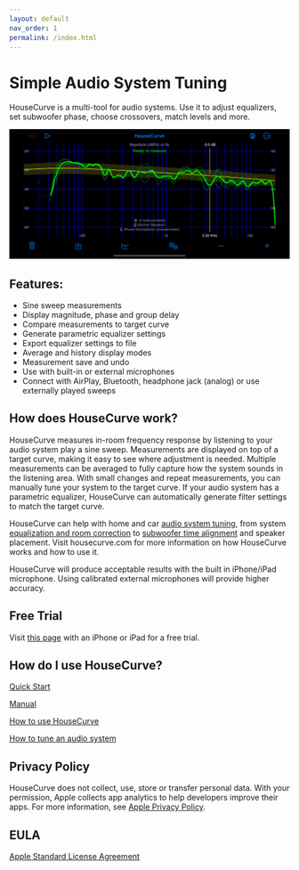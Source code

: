 ```yaml
---
layout: default
nav_order: 1
permalink: /index.html
---
```


# Simple Audio System Tuning
HouseCurve is a multi-tool for audio systems.  Use it to adjust equalizers, set subwoofer phase, choose crossovers, match levels and more.

![housecurve main](/assets/img/housecurve_main_page.png "HouseCurve showing main speaker measurement with subwoofer")

## Features:

* Sine sweep measurements
* Display magnitude, phase and group delay
* Compare measurements to target curve
* Generate parametric equalizer settings
* Export equalizer settings to file
* Average and history display modes
* Measurement save and undo
* Use with built-in or external microphones
* Connect with AirPlay, Bluetooth, headphone jack (analog) or use externally played sweeps


## How does HouseCurve work?

HouseCurve measures in-room frequency response by listening to your audio system play a sine sweep.  Measurements are displayed on top of a target curve, making it easy to see where adjustment is needed.  Multiple measurements can be averaged to fully capture how the system sounds in the listening area.  With small changes and repeat measurements, you can manually tune your system to the target curve.  If your audio system has a parametric equalizer, HouseCurve can automatically generate filter settings to match the target curve.

HouseCurve can help with home and car [audio system tuning](/TUNING.md), from system [equalization and room correction](/TUNING.md#apply-equalization) to [subwoofer time alignment](/TUNING.md#time-align-speakers) and speaker placement.  Visit housecurve.com for more information on how HouseCurve works and how to use it.

HouseCurve will produce acceptable results with the built in iPhone/iPad microphone. Using calibrated external microphones will provide higher accuracy.


## Free Trial

Visit [this page](/APPCLIP.md) with an iPhone or iPad for a free trial.


## How do I use HouseCurve?

[Quick Start](/HELP.md)

[Manual](/MANUAL.md)

[How to use HouseCurve](/USAGE.md)

[How to tune an audio system](/TUNING.md)


## Privacy Policy

HouseCurve does not collect, use, store or transfer personal data.  With your permission, Apple collects app analytics to help developers improve their apps.  For more information, see [Apple Privacy Policy](https://www.apple.com/privacy/).


## EULA

[Apple Standard License Agreement](https://www.apple.com/legal/internet-services/itunes/dev/stdeula)



